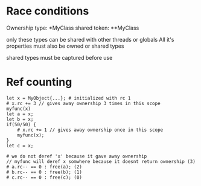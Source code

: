 
# Race conditions

Ownership type: *MyClass
shared token: **MyClass

only these types can be shared with other threads or globals
All it's properties must also be owned or shared types

shared types must be captured before use


# Ref counting

```
let x = MyObject{...}; # initialized with rc 1
# x.rc += 3 // gives away ownership 3 times in this scope
myfunc(x)
let a = x;
let b = x;
if(50/50) {
	# x.rc += 1 // gives away ownership once in this scope
	myfunc(x);
}
let c = x;

# we do not deref 'x' because it gave away ownership
// myfunc will deref x somwhere because it doesnt return ownership (3)
# a.rc-- == 0 : free(a); (2)
# b.rc-- == 0 : free(b); (1)
# c.rc-- == 0 : free(c); (0)
```
